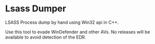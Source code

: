 # Lsass Dumper
LSASS Process dump by hand using Win32 api in C++.

Use this tool to evade WinDefender and other AVs. No releases will be available to avoid detection of the EDR.

